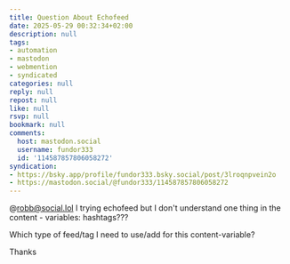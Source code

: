 ```yaml
---
title: Question About Echofeed
date: 2025-05-29 00:32:34+02:00
description: null
tags:
- automation
- mastodon
- webmention
- syndicated
categories: null
reply: null
repost: null
like: null
rsvp: null
bookmark: null
comments:
  host: mastodon.social
  username: fundor333
  id: '114587857806058272'
syndication:
- https://bsky.app/profile/fundor333.bsky.social/post/3lroqnpvein2o
- https://mastodon.social/@fundor333/114587857806058272
---
```


@robb@social.lol I trying echofeed but I don't understand one thing in the content - variables: hashtags???

Which type of feed/tag I need to use/add for this content-variable?

Thanks
